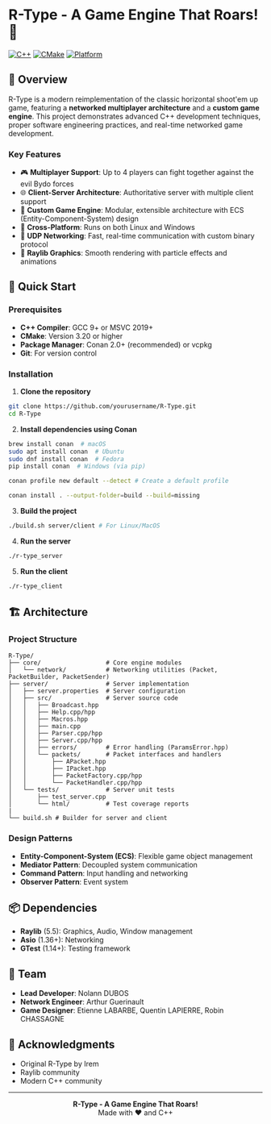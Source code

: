 # R-Type - A Game Engine That Roars! 🚀

[![C++](https://img.shields.io/badge/C%2B%2B-23-blue.svg)](https://isocpp.org/)
[![CMake](https://img.shields.io/badge/CMake-3.30%2B-green.svg)](https://cmake.org/)
[![Platform](https://img.shields.io/badge/Platform-Linux%20%7C%20Windows-lightgrey.svg)](https://github.com/)

## 📖 Overview

R-Type is a modern reimplementation of the classic horizontal shoot'em up game, featuring a **networked multiplayer architecture** and a **custom game engine**. This project demonstrates advanced C++ development techniques, proper software engineering practices, and real-time networked game development.

### Key Features
- 🎮 **Multiplayer Support**: Up to 4 players can fight together against the evil Bydo forces
- 🌐 **Client-Server Architecture**: Authoritative server with multiple client support
- 🎯 **Custom Game Engine**: Modular, extensible architecture with ECS (Entity-Component-System) design
- 🔧 **Cross-Platform**: Runs on both Linux and Windows
- 📡 **UDP Networking**: Fast, real-time communication with custom binary protocol
- 🎨 **Raylib Graphics**: Smooth rendering with particle effects and animations

## 🚀 Quick Start

### Prerequisites
- **C++ Compiler**: GCC 9+ or MSVC 2019+
- **CMake**: Version 3.20 or higher
- **Package Manager**: Conan 2.0+ (recommended) or vcpkg
- **Git**: For version control

### Installation

1. **Clone the repository**
```bash
git clone https://github.com/yourusername/R-Type.git
cd R-Type
```

2. **Install dependencies using Conan**
```bash
brew install conan  # macOS
sudo apt install conan  # Ubuntu
sudo dnf install conan  # Fedora
pip install conan  # Windows (via pip)

conan profile new default --detect # Create a default profile

conan install . --output-folder=build --build=missing
```

3. **Build the project**
```bash
./build.sh server/client # For Linux/MacOS
```

4. **Run the server**
```bash
./r-type_server
```

5. **Run the client**
```bash
./r-type_client
```

## 🏗️ Architecture

### Project Structure
```
R-Type/
├── core/                  # Core engine modules
│   └── network/           # Networking utilities (Packet, PacketBuilder, PacketSender)
├── server/                # Server implementation
│   ├── server.properties  # Server configuration
│   ├── src/               # Server source code
│   │   ├── Broadcast.hpp
│   │   ├── Help.cpp/hpp
│   │   ├── Macros.hpp
│   │   ├── main.cpp
│   │   ├── Parser.cpp/hpp
│   │   ├── Server.cpp/hpp
│   │   ├── errors/        # Error handling (ParamsError.hpp)
│   │   └── packets/       # Packet interfaces and handlers
│   │       ├── APacket.hpp
│   │       ├── IPacket.hpp
│   │       ├── PacketFactory.cpp/hpp
│   │       └── PacketHandler.cpp/hpp
│   └── tests/             # Server unit tests
│       ├── test_server.cpp
│       └── html/          # Test coverage reports
|
└── build.sh # Builder for server and client
```

### Design Patterns
- **Entity-Component-System (ECS)**: Flexible game object management
- **Mediator Pattern**: Decoupled system communication
- **Command Pattern**: Input handling and networking
- **Observer Pattern**: Event system

## 📦 Dependencies

- **Raylib** (5.5): Graphics, Audio, Window management
- **Asio** (1.36+): Networking
- **GTest** (1.14+): Testing framework

## 👥 Team

- **Lead Developer**: Nolann DUBOS
- **Network Engineer**: Arthur Guerinault
- **Game Designer**: Etienne LABARBE, Quentin LAPIERRE, Robin CHASSAGNE

## 🙏 Acknowledgments

- Original R-Type by Irem
- Raylib community
- Modern C++ community

---

<div align="center">
  <b>R-Type - A Game Engine That Roars!</b><br>
  Made with ❤️ and C++
</div>
